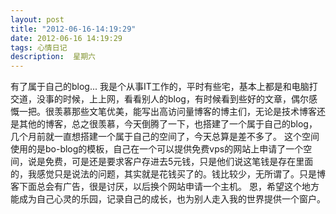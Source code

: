 ```yaml
---
layout: post
title: "2012-06-16-14:19:29"
date: 2012-06-16 14:19:29
tags: 心情日记
description:  星期六
---
```

有了属于自己的blog... 
	     我是个从事IT工作的，平时有些宅，基本上都是和电脑打交道，没事的时候，上上网，看看别人的blog，有时候看到些好的文章，偶尔感慨一把。很羡慕那些文笔优美，能写出高访问量博客的博主们，无论是技术博客还是其他的博客，总之很羡慕，今天倒腾了一下，也搭建了一个属于自己的blog，几个月前就一直想搭建一个属于自己的空间了，今天总算是差不多了。
   这个空间使用的是bo-blog的模板，自己在一个可以提供免费vps的网站上申请了一个空间，说是免费，可是还是要求客户存进去5元钱，只是他们说这笔钱是存在里面的，我感觉只是说法的问题，其实就是花钱买了的。钱比较少，无所谓了。只是博客下面总会有广告，很是讨厌，以后换个网站申请一个主机。
   恩，希望这个地方能成为自己心灵的乐园，记录自己的成长，也为别人走入我的世界提供一个窗户。
